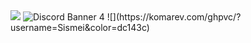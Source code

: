 <img src="https://dcbadge.vercel.app/api/shield/bot/902674664176910427" />
<img src="https://discordapp.com/api/guilds/791656707930849311/widget.png?style=banner4" alt="Discord Banner 4"/>
![](https://komarev.com/ghpvc/?username=Sismei&color=dc143c)
